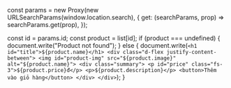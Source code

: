 const params = new Proxy(new URLSearchParams(window.location.search), {
  get: (searchParams, prop) => searchParams.get(prop),
});

const id = params.id;
const product = list[id];
if (product === undefined) {
  document.write("Product not found");
} else {
  document.write(`
        <h1 id="title">${product.name}</h1>
        <div class="d-flex justify-content-between">
            <img id="product-img" src="${product.image}" alt="${product.name}">
            <div class="summary">
                <p id="price" class="fs-3">${product.price}đ</p>
                <p>${product.description}</p>
                <button>Thêm vào giỏ hàng</button>
            </div>
        </div>
      `);
}